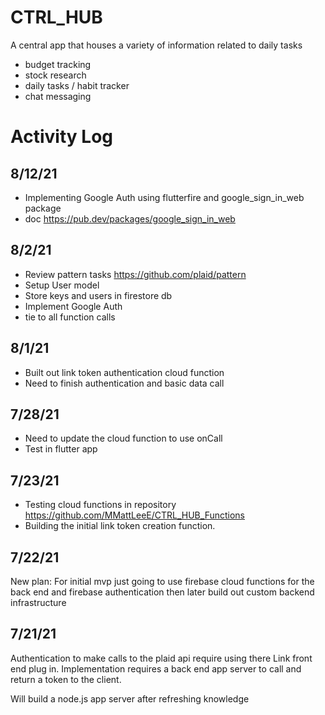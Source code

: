 # CTRL_HUB
A central app that houses a variety of information related to daily tasks

- budget tracking
- stock research
- daily tasks / habit tracker
- chat messaging

# Activity Log
## 8/12/21
- Implementing Google Auth using flutterfire and google_sign_in_web package
- doc https://pub.dev/packages/google_sign_in_web
## 8/2/21
- Review pattern tasks https://github.com/plaid/pattern
- Setup User model
- Store keys and users in firestore db
- Implement Google Auth
- tie to all function calls

## 8/1/21
- Built out link token authentication cloud function
- Need to finish authentication and basic data call

## 7/28/21
- Need to update the cloud function to use onCall
- Test in flutter app

## 7/23/21
- Testing cloud functions in repository https://github.com/MMattLeeE/CTRL_HUB_Functions
- Building the initial link token creation function.

## 7/22/21
New plan: For initial mvp just going to use firebase cloud functions for the back end and firebase authentication
then later build out custom backend infrastructure 

## 7/21/21
Authentication to make calls to the plaid api require using there Link front end plug in. Implementation requires a back end app server to call and return a token to the client.

Will build a node.js app server after refreshing knowledge

